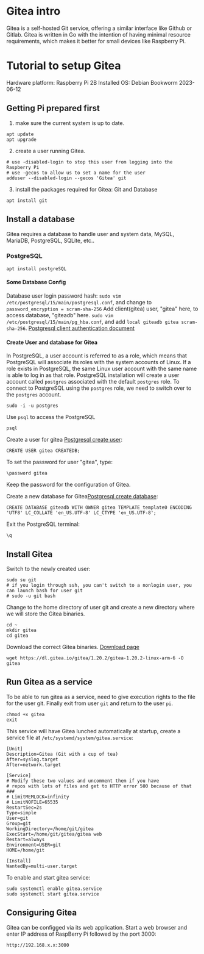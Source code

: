 # Gitea intro
Gitea is a self-hosted Git service, offering a similar interface like Github or Gitlab.
Gitea is written in Go with the intention of having minimal resource requirements, which makes it better for small devices like Raspberry Pi.

# Tutorial to setup Gitea 
Hardware platform: Raspberry Pi 2B
Installed OS: Debian Bookworm 2023-06-12

## Getting Pi prepared first
1. make sure the current system is up to date.
```
apt update
apt upgrade
```
2. create a user running Gitea. 
```
# use -disabled-login to stop this user from logging into the Raspberry Pi
# use -gecos to allow us to set a name for the user
adduser --disabled-login --gecos 'Gitea' git
```
3. install the packages required for Gitea: Git and Database
```
apt install git
```

## Install a database
Gitea requires a database to handle user and system data, MySQL, MariaDB, PostgreSQL, SQLite, etc..
### PostgreSQL
```
apt install postgreSQL
```
#### Some Database Config
Database user login password hash:
`sudo vim /etc/postgresql/15/main/postgresql.conf`, and change to `password_encryption = scram-sha-256`
Add client(gitea) user, "gitea" here, to access database, "giteadb" here. 
`sudo vim /etc/postgresql/15/main/pg_hba.conf`, and add `local giteadb gitea scram-sha-256`.
[Postgresql client authentication document](https://www.postgresql.org/docs/current/auth-pg-hba-conf.html)
#### Create User and database for Gitea
In PostgreSQL, a user account is referred to as a role, which means that PostgreSQL will associate its roles with the system accounts of Linux. If a role exists in PostgreSQL, the same Linux user account with the same name is able to log in as that role. PostgreSQL installation will create a user account called `postgres` associated with the default `postgres` role. To connect to PostgreSQL using the `postgres` role, we need to switch over to the `postgres` account.
```
sudo -i -u postgres
```
Use `psql` to access the PostgreSQL
```
psql
```
Create a user for gitea [Postgresql create user](https://www.postgresql.org/docs/current/sql-createuser.html):
```
CREATE USER gitea CREATEDB;
```
To set the password for user "gitea", type:
```
\password gitea
```
Keep the password for the configuration of Gitea.

Create a new database for Gitea[Postgresql create database](https://www.postgresql.org/docs/current/sql-createdatabase.html):
```
CREATE DATABASE giteadb WITH OWNER gitea TEMPLATE template0 ENCODING 'UTF8' LC_COLLATE 'en_US.UTF-8' LC_CTYPE 'en_US.UTF-8';
```
Exit the PostgreSQL terminal:
```
\q
```

## Install Gitea
Switch to the newly created user:
```
sudo su git
# if you login through ssh, you can't switch to a nonlogin user, you can launch bash for user git
# sudo -u git bash
```
Change to the home directory of user git and create a new directory where we will store the Gitea binaries.
```
cd ~
mkdir gitea
cd gitea
```
Download the correct Gitea binaries. 
[Download page](https://dl.gitea.io/gitea/)
```
wget https://dl.gitea.io/gitea/1.20.2/gitea-1.20.2-linux-arm-6 -O gitea
```

## Run Gitea as a service
To be able to run gitea as a service, need to give execution rights to the file for the user git. Finally exit from user `git` and return to the user `pi`.
```
chmod +x gitea
exit
```
This service will have Gitea lunched automatically at startup, create a service file at `/etc/systemd/system/gitea.service`:
```
[Unit]
Description=Gitea (Git with a cup of tea)
After=syslog.target
After=network.target

[Service]
# Modify these two values and uncomment them if you have
# repos with lots of files and get to HTTP error 500 because of that
###
# LimitMEMLOCK=infinity
# LimitNOFILE=65535
RestartSec=2s
Type=simple
User=git
Group=git
WorkingDirectory=/home/git/gitea
ExecStart=/home/git/gitea/gitea web
Restart=always
Environment=USER=git
HOME=/home/git

[Install]
WantedBy=multi-user.target
```
To enable and start gitea service:
```
sudo systemctl enable gitea.service
sudo systemctl start gitea.service
```

## Consiguring Gitea
Gitea can be configged via its web application. Start a web browser and enter IP address of RaspBerry Pi followed by the port 3000:
```
http://192.168.x.x:3000
```
